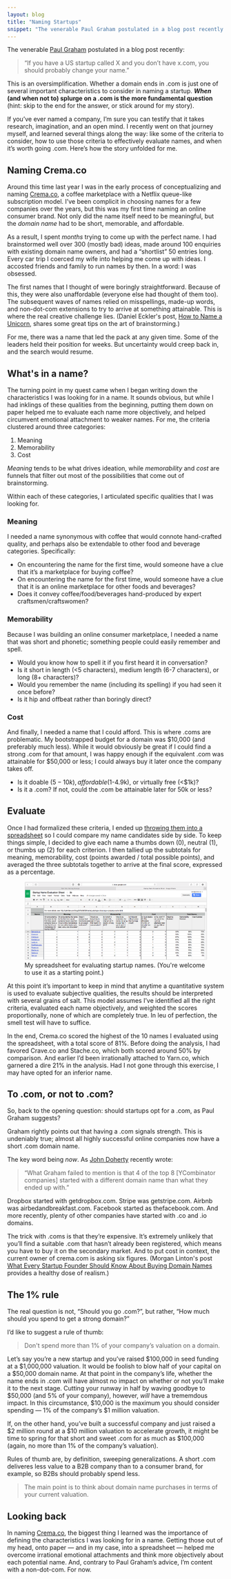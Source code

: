 ```yaml
---
layout: blog
title: "Naming Startups"
snippet: "The venerable Paul Graham postulated in a blog post recently: If you have a US startup called X and you don’t have x.com, you should probably change your name. This is an oversimplification. Whether the domain ends in .com is just one of several important characteristics to consider."
---
```


The venerable [Paul Graham](http://paulgraham.com/name.html) postulated in a blog post recently:

> “If you have a US startup called X and you don’t have x.com, you should probably change your name.”

This is an oversimplification. Whether a domain ends in .com is just one of several important characteristics to consider in naming a startup. **_When_ (and when not to) splurge on a .com is the more fundamental question** (hint: skip to the end for the answer, or stick around for my story).

If you’ve ever named a company, I’m sure you can testify that it takes research, imagination, and an open mind. I recently went on that journey myself, and learned several things along the way: like some of the criteria to consider, how to use those criteria to effectively evaluate names, and when it’s worth going .com. Here’s how the story unfolded for me.

## Naming Crema.co
Around this time last year I was in the early process of conceptualizing and naming [Crema.co](http://crema.co/), a coffee marketplace with a Netflix queue-like subscription model. I’ve been complicit in choosing names for a few companies over the years, but this was my first time naming an online consumer brand. Not only did the name itself need to be meaningful, but the _domain name_ had to be short, memorable, and affordable.

As a result, I spent _months_ trying to come up with the perfect name. I had brainstormed well over 300 (mostly bad) ideas, made around 100 enquiries with existing domain name owners, and had a “shortlist” 50 entries long. Every car trip I coerced my wife into helping me come up with ideas. I accosted friends and family to run names by then. In a word: I was obsessed.

The first names that I thought of were boringly straightforward. Because of this, they were also unaffordable (everyone else had thought of them too). The subsequent waves of names relied on misspellings, made-up words, and non-dot-com extensions to try to arrive at something attainable. This is where the real creative challenge lies. (Daniel Eckler's post, [How to Name a Unicorn](https://blog.growth.supply/how-to-name-a-unicorn-what-you-need-to-know-about-naming-a-billion-dollar-startup-e52b12cd7f77), shares some great tips on the art of brainstorming.)

For me, there was a name that led the pack at any given time. Some of the leaders held their position for weeks. But uncertainty would creep back in, and the search would resume.

## What's in a name?
The turning point in my quest came when I began writing down the characteristics I was looking for in a name. It sounds obvious, but while I had inklings of these qualities from the beginning, putting them down on paper helped me to evaluate each name more objectively, and helped circumvent emotional attachment to weaker names. For me, the criteria clustered around three categories:

1. Meaning
2. Memorability
3. Cost

_Meaning_ tends to be what drives ideation, while _memorability_ and _cost_ are funnels that filter out most of the possibilities that come out of brainstorming.

Within each of these categories, I articulated specific qualities that I was looking for.

### Meaning	
I needed a name synonymous with coffee that would connote hand-crafted quality, and perhaps also be extendable to other food and beverage categories. Specifically:

* On encountering the name for the first time, would someone have a clue that it’s a marketplace for buying coffee?
* On encountering the name for the first time, would someone have a clue that it is an online marketplace for other foods and beverages?
* Does it convey coffee/food/beverages hand-produced by expert craftsmen/craftswomen?

### Memorability
Because I was building an online consumer marketplace, I needed a name that was short and phonetic; something people could easily remember and spell.

* Would you know how to spell it if you first heard it in conversation?
* Is it short in length (<5 characters), medium length (6-7 characters), or long (8+ characters)?
* Would you remember the name (including its spelling) if you had seen it once before?
* Is it hip and offbeat rather than boringly direct?

### Cost
And finally, I needed a name that I could afford. This is where .coms are problematic. My bootstrapped budget for a domain was $10,000 (and preferably much less). While it would obviously be great if I could find a strong .com for that amount, I was happy enough if the equivalent .com was attainable for $50,000 or less; I could always buy it later once the company takes off.

* Is it doable ($5-10k), affordable ($1-4.9k), or virtually free (<$1k)?	
* Is it a .com? If not, could the .com be attainable later for 50k or less?

## Evaluate
Once I had formalized these criteria, I ended up [throwing them into a spreadsheet](https://docs.google.com/a/crema.co/spreadsheets/d/1dP-i-gWNh7yyJemKN6-PjdsXZbu_h0-_mz4XJmWa_ek/edit?usp=sharing) so I could compare my name candidates side by side. To keep things simple, I decided to give each name a thumbs down (0), neutral (1), or thumbs up (2) for each criterion. I then tallied up the subtotals for meaning, memorability, cost (points awarded / total possible points), and averaged the three subtotals together to arrive at the final score, expressed as a percentage.

<figure class="medium">
	<a href="https://docs.google.com/a/crema.co/spreadsheets/d/1dP-i-gWNh7yyJemKN6-PjdsXZbu_h0-_mz4XJmWa_ek/edit?usp=sharing"><img src="/resources/images/2015-09-08/spreadsheet.png" /></a>
	<figcaption>My spreadsheet for evaluating startup names. (You're welcome to use it as a starting point.)</figcaption>
</figure>

At this point it’s important to keep in mind that anytime a quantitative system is used to evaluate subjective qualities, the results should be interpreted with several grains of salt. This model assumes I’ve identified all the right criteria, evaluated each name objectively, and weighted the scores proportionally, none of which are completely true. In leu of perfection, the smell test will have to suffice.

In the end, Crema.co scored the highest of the 10 names I evaluated using the spreadsheet, with a total score of 81%. Before doing the analysis, I had favored Crave.co and Stache.co, which both scored around 50% by comparison. And earlier I’d been irrationally attached to Yarn.co, which garnered a dire 21% in the analysis. Had I not gone through this exercise, I may have opted for an inferior name.

## To .com, or not to .com?
So, back to the opening question: should startups opt for a .com, as Paul Graham suggests?

Graham rightly points out that having a .com signals strength. This is undeniably true; almost all highly successful online companies now have a short .com domain name.

The key word being _now_. As [John Doherty](http://www.johnfdoherty.com/startup-brand/) recently wrote:

> “What Graham failed to mention is that 4 of the top 8 [YCombinator companies] started with a different domain name than what they ended up with.”

Dropbox started with getdropbox.com. Stripe was getstripe.com. Airbnb was airbedandbreakfast.com. Facebook started as thefacebook.com. And more recently, plenty of other companies have started with .co and .io domains.

The trick with .coms is that they’re expensive. It’s extremely unlikely that you’ll find a suitable .com that hasn’t already been registered, which means you have to buy it on the secondary market. And to put cost in context, the current owner of crema.com is asking six figures. (Morgan Linton's post [What Every Startup Founder Should Know About Buying Domain Names](https://medium.com/life-learning/what-every-startup-founder-should-know-about-buying-domain-names-a6f04357b135) provides a healthy dose of realism.)

## The 1% rule
The real question is not, “Should you go .com?”, but rather, “How much should you spend to get a strong domain?”

I’d like to suggest a rule of thumb:

> Don't spend more than 1% of your company’s valuation on a domain.

Let’s say you’re a new startup and you’ve raised $100,000 in seed funding at a $1,000,000 valuation. It would be foolish to blow half of your capital on a $50,000 domain name. At that point in the company’s life, whether the name ends in .com will have almost no impact on whether or not you’ll make it to the next stage. Cutting your runway in half by waving goodbye to $50,000 (and 5% of your company), however, _will_ have a trememdous impact. In this circumstance, $10,000 is the maximum you should consider spending — 1% of the company’s $1 million valuation.

If, on the other hand, you’ve built a successful company and just raised a $2 million round at a $10 million valuation to accelerate growth, it might be time to spring for that short and sweet .com for as much as $100,000 (again, no more than 1% of the company’s valuation).

Rules of thumb are, by definition, sweeping generalizations. A short .com deliveres less value to a B2B company than to a consumer brand, for example, so B2Bs should probably spend less.

> The main point is to think about domain name purchases in terms of your current valuation.

## Looking back
In naming [Crema.co](http://crema.co/), the biggest thing I learned was the importance of defining the characteristics I was looking for in a name. Getting those out of my head, onto paper — and in my case, into a spreadsheet — helped me overcome irrational emotional attachments and think more objectively about each potential name. And, contrary to Paul Graham’s advice, I’m content with a non-dot-com. For now.